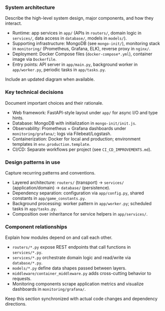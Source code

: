 ### System architecture

Describe the high-level system design, major components, and how they interact.

- Runtime: app services in `app/` (APIs in `routers/`, domain logic in `services/`, data access in `database/`, models in `models/`).
- Supporting infrastructure: MongoDB (see `mongo-init/`), monitoring stack in `monitoring/` (Prometheus, Grafana, ELK), reverse proxy in `nginx/`.
- Deployment: Docker Compose files (`docker-compose*.yml`), container image via `Dockerfile`.
- Entry points: API server in `app/main.py`, background worker in `app/worker.py`, periodic tasks in `app/tasks.py`.

Include an updated diagram when available.

### Key technical decisions

Document important choices and their rationale.

- Web framework: FastAPI-style layout under `app/` for async I/O and type hints.
- Database: MongoDB with initialization in `mongo-init/init.js`.
- Observability: Prometheus + Grafana dashboards under `monitoring/grafana/`; logs via Filebeat/Logstash.
- Containerization: Docker for local and production; environment templates in `env.production.template`.
- CI/CD: Separate workflows per project (see `CI_CD_IMPROVEMENTS.md`).

### Design patterns in use

Capture recurring patterns and conventions.

- Layered architecture: `routers/` (transport) → `services/` (application/domain) → `database/` (persistence).
- Dependency separation: configuration via `app/config.py`, shared constants in `app/game_constants.py`.
- Background processing: worker pattern in `app/worker.py`; scheduled tasks in `app/tasks.py`.
- Composition over inheritance for service helpers in `app/services/`.

### Component relationships

Explain how modules depend on and call each other.

- `routers/*.py` expose REST endpoints that call functions in `services/*.py`.
- `services/*.py` orchestrate domain logic and read/write via `database/*.py`.
- `models/*.py` define data shapes passed between layers.
- `middleware/container_middleware.py` adds cross-cutting behavior to requests.
- Monitoring components scrape application metrics and visualize dashboards in `monitoring/grafana/`.

Keep this section synchronized with actual code changes and dependency directions.
